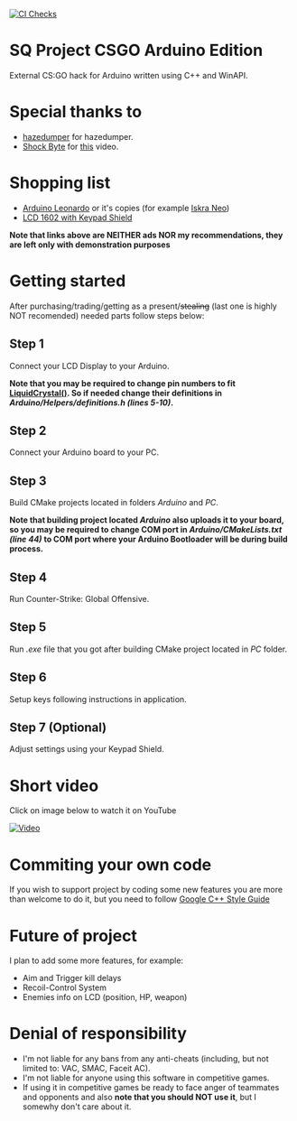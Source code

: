 [![CI Checks](https://github.com/sn0wyQ/SQ-Project-CSGO-Arduino/actions/workflows/ci.yml/badge.svg?branch=master)](https://github.com/sn0wyQ/SQ-Project-CSGO-Arduino/actions/workflows/ci.yml)
# SQ Project CSGO Arduino Edition
External CS:GO hack for Arduino written using C++ and WinAPI.

# Special thanks to
- [hazedumper](https://github.com/frk1/hazedumper) for hazedumper.
- [Shock Byte](https://www.youtube.com/channel/UCEXBku-TaXm2UQfEhZrLL3Q) for [this](https://www.youtube.com/watch?v=qEoM8Of3A9U) video.

# Shopping list
- [Arduino Leonardo](https://store.arduino.cc/arduino-leonardo-with-headers) or it's copies (for example [Iskra Neo](https://amperka.ru/product/iskra-neo))
- [LCD 1602 with Keypad Shield](https://protosupplies.com/product/lcd1602-16x2-blue-lcd-shield-with-keypad/)

**Note that links above are NEITHER ads NOR my recommendations, they are left only with demonstration purposes**

# Getting started
After purchasing/trading/getting as a present/~~stealing~~ (last one is highly NOT recomended) needed parts follow steps below:

## Step 1
Connect your LCD Display to your Arduino.

**Note that you may be required to change pin numbers to fit [LiquidCrystal()](https://www.arduino.cc/en/Reference/LiquidCrystalConstructor()). So if needed change their definitions in *Arduino/Helpers/definitions.h (lines 5-10)*.**

## Step 2
Connect your Arduino board to your PC.

## Step 3
Build CMake projects located in folders *Arduino* and *PC*.

**Note that building project located *Arduino* also uploads it to your board, so you may be required to change COM port in *Arduino/CMakeLists.txt (line 44)* to COM port where your Arduino Bootloader will be during build process.**

## Step 4
Run Counter-Strike: Global Offensive.

## Step 5
Run *.exe* file that you got after building CMake project located in *PC* folder.

## Step 6
Setup keys following instructions in application.

## Step 7 (Optional)
Adjust settings using your Keypad Shield.

# Short video
Click on image below to watch it on YouTube

[![Video](http://img.youtube.com/vi/03OUp3qoWKg/0.jpg)](http://www.youtube.com/watch?v=03OUp3qoWKg)


# Commiting your own code
If you wish to support project by coding some new features you are more than welcome to do it, but you need to follow [Google C++ Style Guide](https://google.github.io/styleguide/cppguide.html)

# Future of project
I plan to add some more features, for example:
- Aim and Trigger kill delays
- Recoil-Control System
- Enemies info on LCD (position, HP, weapon)

# Denial of responsibility
- I'm not liable for any bans from any anti-cheats (including, but not limited to: VAC, SMAC, Faceit AC).
- I'm not liable for anyone using this software in competitive games.
- If using it in competitive games be ready to face anger of teammates and opponents and also **note that you should NOT use it**, but I somewhy don't care about it.
